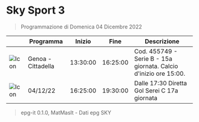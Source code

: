 # Sky Sport 3
> Programmazione di Domenica 04 Dicembre 2022

||Programma|Inizio|Fine|Descrizione|
|---|---|---|---|---|
|![Icon](https://guidatv.sky.it/uuid/7dc3b175-010a-4073-a963-bfb4aee26a51/cover?md5ChecksumParam=26a99bfe0074e7da482a5f3097ecc6b6)|Genoa - Cittadella|13:30:00|16:25:00|Cod. 455749 - Serie B - 15a giornata. Calcio d&#039;inizio ore 15:00.
|![Icon](https://guidatv.sky.it/uuid/3be4b1cc-667a-4dfe-bc64-dbff8868d666/cover?md5ChecksumParam=980cf3a94fb0bbcba391eb7033aa1464)|04/12/22|16:25:00|19:30:00|Dalle 17:30 Diretta Gol Serei C 17a giornata



 > epg-it 0.1.0, MatMasIt - Dati epg SKY